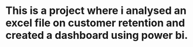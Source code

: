 # This is a project where i analysed an excel file on customer retention and created a dashboard using power bi.
 
